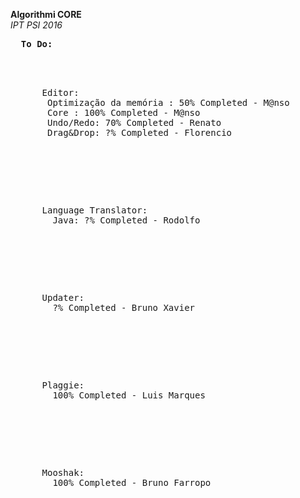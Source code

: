 <b>Algorithmi CORE</b><br>
<i>IPT PSI 2016</i>

<pre>
  <lable><b>To Do:</b></lable>

  <p>
    &nbsp;&nbsp;Editor:
	&nbsp;&nbsp;&nbsp;Optimização da memória : 50% Completed - M@nso
    &nbsp;&nbsp;&nbsp;Core : 100% Completed - M@nso
	&nbsp;&nbsp;&nbsp;Undo/Redo: 70% Completed - Renato
    &nbsp;&nbsp;&nbsp;Drag&Drop: ?% Completed - Florencio
  </p>
  
  <p>
    &nbsp;&nbsp;Language Translator:
    &nbsp;&nbsp;&nbsp; Java: ?% Completed - Rodolfo
  </p>
  
  <p>
    &nbsp;&nbsp;Updater:
    &nbsp;&nbsp;&nbsp; ?% Completed - Bruno Xavier
  </p>
  
  <p>
    &nbsp;&nbsp;Plaggie:
    &nbsp;&nbsp;&nbsp; 100% Completed - Luis Marques
  </p>
  
  <p>
    &nbsp;&nbsp;Mooshak:
    &nbsp;&nbsp;&nbsp; 100% Completed - Bruno Farropo
  </p>
  
</pre>
